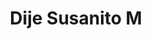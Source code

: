 ---
title: Dije Susanito M
date: 
draft: false

# descripcion
description : Dije de plata y cristal. Se puede armar el conjunto con la cadena y los aros haciendo juego

materials: Plata 925

color: Plateado y cristal

dimensions: 0,7cm diam

code: 02-19-0415

type: "Dijes"

categories: []

price: $1.180,00

# Images
# first image will be shown in the product page
images:
  # - image: "images/path_to_image"
  # La ubicacion de las imagenes es imagenes/Dijes/Dijes.Cristal/02-19-0415-dije-susanito-m
  - image: "./images/dijes/cristal/02-19-0415-dije-susanito-mediano_a.JPG"
  - image: "./images/dijes/cristal/02-19-0415-dije-susanito-mediano_b.JPG"
---